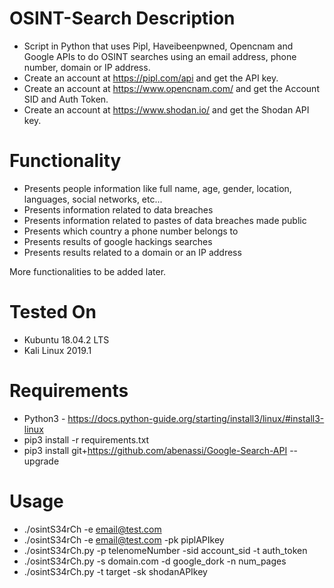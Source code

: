 # OSINT-Search Description
- Script in Python that uses Pipl, Haveibeenpwned, Opencnam and Google APIs to do OSINT searches using an email address, phone number, domain or IP address.
- Create an account at https://pipl.com/api and get the API key.
- Create an account at https://www.opencnam.com/ and get the Account SID and Auth Token.
- Create an account at https://www.shodan.io/ and get the Shodan API key.

# Functionality

- Presents people information like full name, age, gender, location, languages, social networks, etc...
- Presents information related to data breaches
- Presents information related to pastes of data breaches made public
- Presents which country a phone number belongs to
- Presents results of google hackings searches
- Presents results related to a domain or an IP address

More functionalities to be added later.

# Tested On
- Kubuntu 18.04.2 LTS
- Kali Linux 2019.1

# Requirements

- Python3 - https://docs.python-guide.org/starting/install3/linux/#install3-linux
- pip3 install -r requirements.txt
- pip3 install git+https://github.com/abenassi/Google-Search-API --upgrade

# Usage

- ./osintS34rCh -e email@test.com
- ./osintS34rCh -e email@test.com -pk piplAPIkey
- ./osintS34rCh.py -p telenomeNumber -sid account_sid -t auth_token
- ./osintS34rCh.py -s domain.com -d google_dork -n num_pages
- ./osintS34rCh.py -t target -sk shodanAPIkey
